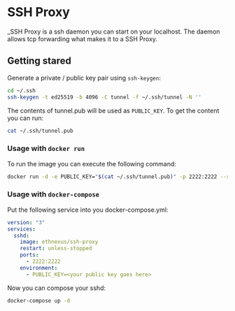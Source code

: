 # SSH Proxy

_SSH Proxy is a ssh daemon you can start on your localhost. The daemon allows
tcp forwarding what makes it to a SSH Proxy.

## Getting stared

Generate a private / public key pair using `ssh-keygen`:

```bash
cd ~/.ssh
ssh-keygen -t ed25519 -b 4096 -C tunnel -f ~/.ssh/tunnel -N ''
```

The contents of tunnel.pub will be used as `PUBLIC_KEY`. To get the content you can run:

```bash
cat ~/.ssh/tunnel.pub
```

### Usage with `docker run`

To run the image you can execute the following command:

```bash
docker run -d -e PUBLIC_KEY="$(cat ~/.ssh/tunnel.pub)" -p 2222:2222 --restart unless-stopped ethnexus/ssh-proxy
```

### Usage with `docker-compose`

Put the following service into you docker-compose.yml:

```yaml
version: "3"
services:
  sshd:
    image: ethnexus/ssh-proxy
    restart: unless-stopped
    ports:
      - 2222:2222
    environment:
      - PUBLIC_KEY=<your public key goes here>
```

Now you can compose your sshd:

```bash
docker-compose up -d
```

